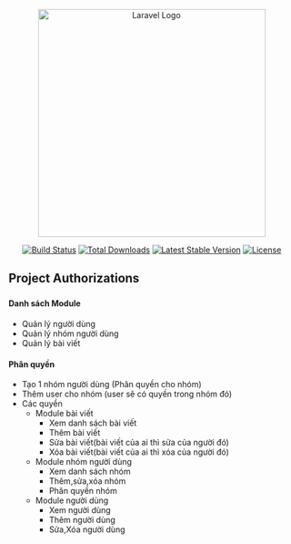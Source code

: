 <p align="center"><a href="https://laravel.com" target="_blank"><img src="https://raw.githubusercontent.com/laravel/art/master/logo-lockup/5%20SVG/2%20CMYK/1%20Full%20Color/laravel-logolockup-cmyk-red.svg" width="400" alt="Laravel Logo"></a></p>

<p align="center">
<a href="https://github.com/laravel/framework/actions"><img src="https://github.com/laravel/framework/workflows/tests/badge.svg" alt="Build Status"></a>
<a href="https://packagist.org/packages/laravel/framework"><img src="https://img.shields.io/packagist/dt/laravel/framework" alt="Total Downloads"></a>
<a href="https://packagist.org/packages/laravel/framework"><img src="https://img.shields.io/packagist/v/laravel/framework" alt="Latest Stable Version"></a>
<a href="https://packagist.org/packages/laravel/framework"><img src="https://img.shields.io/packagist/l/laravel/framework" alt="License"></a>
</p>

## Project Authorizations

###

#### Danh sách Module

-   Quản lý người dùng
-   Quản lý nhóm người dùng
-   Quản lý bài viết

#### Phân quyền

-   Tạo 1 nhóm người dùng (Phân quyền cho nhóm)
-   Thêm user cho nhóm (user sẽ có quyền trong nhóm đó)
-   Các quyền
    -   Module bài viết
        -   Xem danh sách bài viết
        -   Thêm bài viết
        -   Sửa bài viết(bài viết của ai thì sửa của người đó)
        -   Xóa bài viết(bài viết của ai thì xóa của người đó)
    -   Module nhóm người dùng
        -   Xem danh sách nhóm
        -   Thêm,sửa,xóa nhóm
        -   Phân quyền nhóm
    -   Module người dùng
        -   Xem người dùng
        -   Thêm người dùng
        -   Sửa,Xóa người dùng
